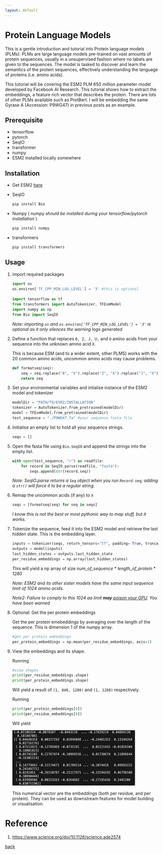```yaml
---
layout: default
---
```


# Protein Language Models 

This is a gentle introduction and tutorial into Protein language models (PLMs). PLMs are large language models pre-trained on vast amounts of protein sequences, usually in a unsupervised fashion where no labels are given to the sequences. 
The model is tasked to discover and learn the semantics of the protein sequences, effectively understanding the language of proteins (i.e. amino acids). 

This tutorial will be covering the ESM2 PLM 650 million parameter model developed by Facebook AI Research. This tutorial shows how to extract the embeddings, a feature rich vector that describes the protein. There are lots of other PLMs available such as ProtBert.
I will be embedding the same Gyrase A (Accession: P9WG47) in previous posts as an example.

## Prerequisite 

* tensorflow
* pytorch
* SeqIO
* transformer
* numpy
* ESM2 installed locally somewhere

## Installation

* Get ESM2 [here](https://huggingface.co/facebook/esm2_t33_650M_UR50D)
* SeqIO

    ```sh
    pip install Bio
    ```

* Numpy ( *numpy should be installed during your tensorflow/pytorch installation* )

    ```sh
    pip install numpy
    ```

* transformers

    ```sh
    pip install transformers
    ```

## Usage

1. import required packages

    ```python
    import os
    os.environ['TF_CPP_MIN_LOG_LEVEL'] = '3' #this is optional

    import tensorflow as tf
    from transformers import AutoTokenizer, TFEsmModel
    import numpy as np
    from Bio import SeqIO
    ```

    *Note: importing `os` and `os.environ['TF_CPP_MIN_LOG_LEVEL'] = '3'` is optional as it only silences the warning logs generated*

2. Define a function that replaces `B, Z, J, U,` and `O` amino acids from your sequence into the unknown amino acid `X`.

    This is because ESM (and to a wider extent, other PLMS) works with the 20 common amino acids, uncommon amino acids may cause problems.

    ```python
    def formatseq(seq):
        seq = seq.replace("B", "X").replace("Z", "X").replace("J", "X").replace("U", "X").replace("O", "X")
        return seq
    ```

3. Set your environmental variables and intialise instance of the ESM2 model and tokenizer
    
    ```python
    modelDir = "PATH/TO/ESM2/INSTALLATION"
    tokenizer = AutoTokenizer.from_pretrained(modelDir)
    model = TFEsmModel.from_pretrained(modelDir)
    test_sequence = "./P9WG47.fa" #your sequence fasta file
    ```

4. Initialise an empty list to hold all your sequence strings.
    
    ```python
    seqs = []
    ```

5. Open the fasta file using `Bio.SeqIO` and append the strings into the empty list.

    ```python
    with open(test_sequence, "r") as readfile:
        for record in SeqIO.parse(readfile, "fasta"):
            seqs.append(str(record.seq))
    ```

    *Note: SeqIO.parse returns a `Seq` object when you run `Record.seq`; adding a `str()` will force it to be a regular string.*

6. Remap the uncommon acids (if any) to `X`
    
    ```python
    seqs = [formatseq(seq) for seq in seqs]
    ```

    *I know this is not the best or most pythonic way to map stuff, but it works.*

7.  Tokenize the sequence, feed it into the ESM2 model and retrieve the last hidden state. This is the embedding layer.
    
    ```python
    inputs = tokenizer(seqs, return_tensors="tf", padding= True, truncation= True, max_length = 1024) #return tf for tensorflow
    outputs = model(inputs)
    last_hidden_states = outputs.last_hidden_state
    per_residue_embeddings = np.array(last_hidden_states)
    ```

    This will yield a np array of size *num_of_sequence* * *length_of_protein* * *1280*

    *Note: ESM2 and its other sister models have the same input sequence limit of 1024 amino acids.*
    
    *Note2: Failure to comply to this 1024 aa limit **may** [poison your GPU](https://github.com/facebookresearch/esm/discussions/76). You have been warned*

8. Optional: Get the per protein embeddings
    
    Get the per protein emebeddings by averaging over the length of the sequence. This is dimension 1 of the numpy array.

    ```python
    #get per protein embeddings
    per_protein_embeddings = np.mean(per_residue_embeddings, axis=1)
    ```

9. View the embeddings and its shape.

    Running

    ```python
    #view shapes
    print(per_residue_embeddings.shape)
    print(per_protein_embeddings.shape)
    ```

    Will yield a result of `(1, 840, 1280)` and `(1, 1280)` respectively.

    Running
    
    ```python
    print(per_protein_embeddings[0])
    print(per_residue_embeddings[0])
    ```

    Will yield

    ![PLM embeddings](../images/plm/plm_embedding.png)


    This numerical vector are the embeddings (both per residue, and per protein).
    They can be used as downstream features for model building or visualisation.




# Reference

1. https://www.science.org/doi/10.1126/science.ade2574

[back](../)